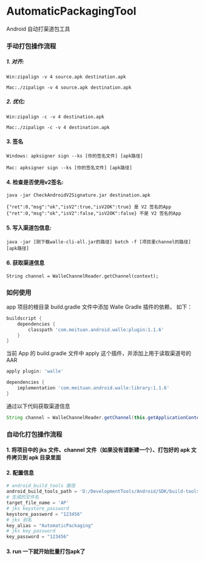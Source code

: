 # AutomaticPackagingTool
Android 自动打渠道包工具


### 手动打包操作流程


##### **1.** 对齐:
```
Win:zipalign -v 4 source.apk destination.apk

Mac:./zipalign -v 4 source.apk destination.apk
```

##### **2.** 优化:
```
Win:zipalign -c -v 4 destination.apk

Mac:./zipalign -c -v 4 destination.apk
```

#### **3.** 签名
```
Windows: apksigner sign --ks [你的签名文件] [apk路径]

Mac: apksigner sign --ks [你的签名文件] [apk路径]
```

#### **4.** 检查是否使用v2签名:
```
java -jar CheckAndroidV2Signature.jar destination.apk
```

```
{"ret":0,"msg":"ok","isV2":true,"isV2OK":true} 是 V2 签名的App
{"ret":0,"msg":"ok","isV2":false,"isV2OK":false} 不是 V2 签名的App
```

#### **5.** 写入渠道包信息:
```
java -jar [刚下载walle-cli-all.jar的路径] batch -f [项目里channel的路径]  [apk路径]
```

#### **6.** 获取渠道信息

```
String channel = WalleChannelReader.getChannel(context);
```

### 如何使用
app 项目的根目录 build.gradle 文件中添加 Walle Gradle 插件的依赖， 如下：
```gradle
buildscript {
    dependencies {
        classpath 'com.meituan.android.walle:plugin:1.1.6'
    }
}
```

当前 App 的 build.gradle 文件中 apply 这个插件，并添加上用于读取渠道号的AAR
```gradle
apply plugin: 'walle'

dependencies {
    implementation 'com.meituan.android.walle:library:1.1.6'
}
```

通过以下代码获取渠道信息
```java
String channel = WalleChannelReader.getChannel(this.getApplicationContext());
```

### 自动化打包操作流程

#### **1.** 将项目中的 jks 文件、channel 文件（如果没有请新建一个）、打包好的 apk 文件拷贝到 apk 目录里面
#### **2.** 配置信息
```python
# android_build_tools 路径
android_build_tools_path = 'D:/DevelopmentTools/Android/SDK/build-tools/28.0.0/'
# 生成的文件名
target_file_name = 'AP'
# jks keystore_password
keystore_password = "123456"
# jks 别名
key_alias = "AutomaticPackaging"
# jks key_password
key_password = "123456"
```

#### **3.** run 一下就开始批量打包apk了

